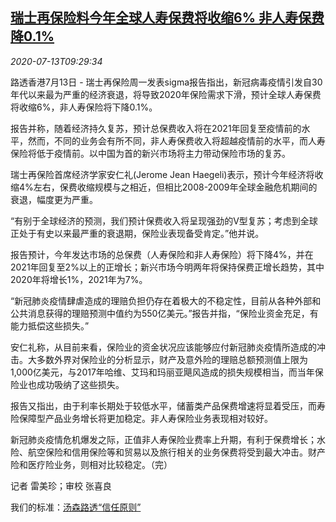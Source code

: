 <!--1594635798000-->
[瑞士再保险料今年全球人寿保费将收缩6% 非人寿保费降0.1%](https://cn.reuters.com/article/swiss-re-global-insurance-0713-idCNKCS24E10L)
------

<div><i>2020-07-13T09:29:34</i></div><div class="StandardArticleBody_body"><p>路透香港7月13日 - 瑞士再保险周一发表sigma报告指出，新冠病毒疫情引发自30年代以来最为严重的经济衰退，将导致2020年保险需求下滑，预计全球人寿保费将收缩6%，非人寿保险将下降0.1%。 </p><p>报告并称，随着经济持久复苏，预计总保费收入将在2021年回复至疫情前的水平，然而，不同的业务会有所不同，非人寿保费收入将超越疫情前的水平，而人寿保险将低于疫情前。以中国为首的新兴市场将主力带动保险市场的复苏。 </p><p>瑞士再保险首席经济学家安仁礼(Jerome Jean Haegeli)表示，预计今年经济将收缩4%左右，保费收缩规模与之相近，但相比2008-2009年全球金融危机期间的衰退，幅度更为严重。 </p><p>“有别于全球经济的预测，我们预计保费收入将呈现强劲的V型复苏；考虑到全球正处于有史以来最严重的衰退期，保险业表现备受肯定。”他并说。 </p><p>报告预计，今年发达市场的总保费（人寿保险和非人寿保险）将下降4%，并在2021年回复至2%以上的正增长；新兴市场今明两年将保持保费正增长趋势，其中2020年将增长1%，2021年为7%。 </p><p>“新冠肺炎疫情肆虐造成的理赔负担仍存在着极大的不稳定性，目前从各种外部和公共消息获得的理赔预测中值约为550亿美元。”报告并指，“保险业资金充足，有能力抵偿这些损失。” </p><p>安仁礼称，从目前来看，保险业的资金状况应该能够应付新冠肺炎疫情所造成的冲击。大多数外界对保险业的分析显示，财产及意外险的理赔总额预测值上限为1,000亿美元，与2017年哈维、艾玛和玛丽亚飓风造成的损失规模相当，而当年保险业也成功吸纳了这些损失。 </p><p>报告又指出，由于利率长期处于较低水平，储蓄类产品保费增速将显着受压，而寿险保障型产品业务增长将更加稳定。非人寿保险业务表现相对较好。 </p><p>新冠肺炎疫情危机爆发之际，正值非人寿保险业费率上升期，有利于保费增长；水险、航空保险和信用保险等和贸易以及旅行相关的业务保费将受到最大冲击。财产险和医疗险业务，则相对比较稳定。（完） </p><div class="Attribution_container"><div class="Attribution_attribution"><p class="Attribution_content">记者 雷美珍；审校 张喜良 </p></div></div><div class="StandardArticleBody_trustBadgeContainer"><span class="StandardArticleBody_trustBadgeTitle">我们的标准：</span><span class="trustBadgeUrl"><a href="https://www.thomsonreuters.cn/content/dam/openweb/documents/pdf/china/brochures/about-us-1.pdf">汤森路透“信任原则”</a></span></div></div>
